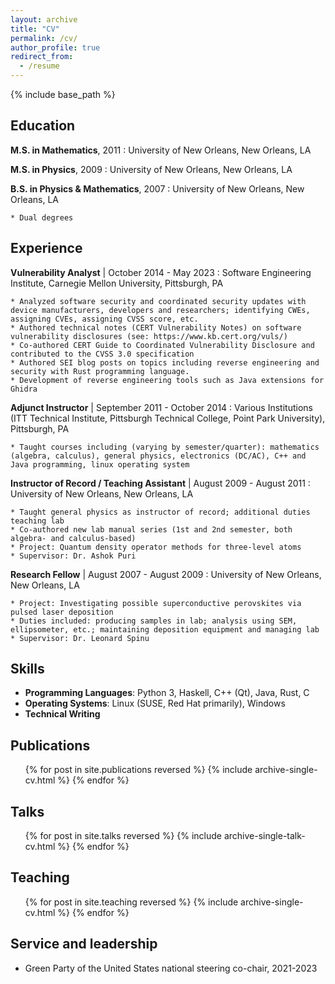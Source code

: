 ```yaml
---
layout: archive
title: "CV"
permalink: /cv/
author_profile: true
redirect_from:
  - /resume
---
```


{% include base_path %}

Education
---------

**M.S. in Mathematics**, 2011
:   University of New Orleans, New Orleans, LA

**M.S. in Physics**, 2009
:   University of New Orleans, New Orleans, LA

**B.S. in Physics & Mathematics**, 2007
:   University of New Orleans, New Orleans, LA

    * Dual degrees

Experience
----------

**Vulnerability Analyst** | October 2014 - May 2023
:   Software Engineering Institute, Carnegie Mellon University, Pittsburgh, PA

    * Analyzed software security and coordinated security updates with device manufacturers, developers and researchers; identifying CWEs, assigning CVEs, assigning CVSS score, etc.
    * Authored technical notes (CERT Vulnerability Notes) on software vulnerability disclosures (see: https://www.kb.cert.org/vuls/)
    * Co-authored CERT Guide to Coordinated Vulnerability Disclosure and contributed to the CVSS 3.0 specification
    * Authored SEI blog posts on topics including reverse engineering and security with Rust programming language.
    * Development of reverse engineering tools such as Java extensions for Ghidra

**Adjunct Instructor** | September 2011 - October 2014
:   Various Institutions (ITT Technical Institute, Pittsburgh Technical College, Point Park University), Pittsburgh, PA

    * Taught courses including (varying by semester/quarter): mathematics (algebra, calculus), general physics, electronics (DC/AC), C++ and Java programming, linux operating system
    
**Instructor of Record / Teaching Assistant** | August 2009 - August 2011
:   University of New Orleans, New Orleans, LA

    * Taught general physics as instructor of record; additional duties teaching lab
    * Co-authored new lab manual series (1st and 2nd semester, both algebra- and calculus-based)
    * Project: Quantum density operator methods for three-level atoms
    * Supervisor: Dr. Ashok Puri
  
**Research Fellow** | August 2007 - August 2009
:   University of New Orleans, New Orleans, LA

    * Project: Investigating possible superconductive perovskites via pulsed laser deposition
    * Duties included: producing samples in lab; analysis using SEM, ellipsometer, etc.; maintaining deposition equipment and managing lab
    * Supervisor: Dr. Leonard Spinu
  
  
Skills
------
* **Programming Languages**: Python 3, Haskell, C++ (Qt), Java, Rust, C
* **Operating Systems**: Linux (SUSE, Red Hat primarily), Windows
* **Technical Writing**

Publications
------------
  <ul>{% for post in site.publications reversed %}
    {% include archive-single-cv.html %}
  {% endfor %}</ul>
  
Talks
-----
  <ul>{% for post in site.talks reversed %}
    {% include archive-single-talk-cv.html %}
  {% endfor %}</ul>
  
Teaching
--------
  <ul>{% for post in site.teaching reversed %}
    {% include archive-single-cv.html %}
  {% endfor %}</ul>
  
Service and leadership
----------------------
* Green Party of the United States national steering co-chair, 2021-2023
